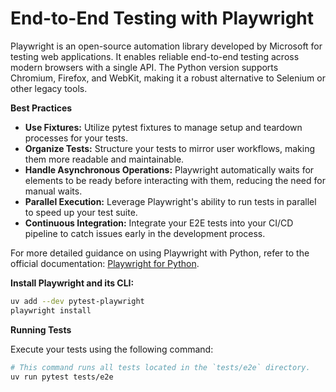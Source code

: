 # End-to-End Testing with Playwright

Playwright is an open-source automation library developed by Microsoft for testing web applications. It enables reliable end-to-end testing across modern browsers with a single API. 
The Python version supports Chromium, Firefox, and WebKit, making it a robust alternative to Selenium or other legacy tools.

**Best Practices**

* **Use Fixtures:** Utilize pytest fixtures to manage setup and teardown processes for your tests.
* **Organize Tests:** Structure your tests to mirror user workflows, making them more readable and maintainable.
* **Handle Asynchronous Operations:** Playwright automatically waits for elements to be ready before interacting with them, reducing the need for manual waits.
* **Parallel Execution:** Leverage Playwright's ability to run tests in parallel to speed up your test suite.
* **Continuous Integration:** Integrate your E2E tests into your CI/CD pipeline to catch issues early in the development process.

For more detailed guidance on using Playwright with Python, refer to the official documentation: [Playwright for Python](https://playwright.dev/python/).

**Install Playwright and its CLI:**

   ```bash
   uv add --dev pytest-playwright
   playwright install
   ```

**Running Tests**

Execute your tests using the following command:

```bash
# This command runs all tests located in the `tests/e2e` directory.
uv run pytest tests/e2e
```